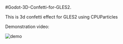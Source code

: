 #Godot-3D-Confetti-for-GLES2.

This is 3d confetti effect for GLES2 using CPUParticles

Demonstration video:







![demo](https://user-images.githubusercontent.com/33838807/152686923-0bb355b8-278a-4cae-803e-fc312b38a4c7.gif)


<script type='text/javascript' src='https://storage.ko-fi.com/cdn/widget/Widget_2.js'></script><script type='text/javascript'>kofiwidget2.init('Support Me on Ko-fi', '#29abe0', 'Z8Z2ADKN5');kofiwidget2.draw();</script> 
